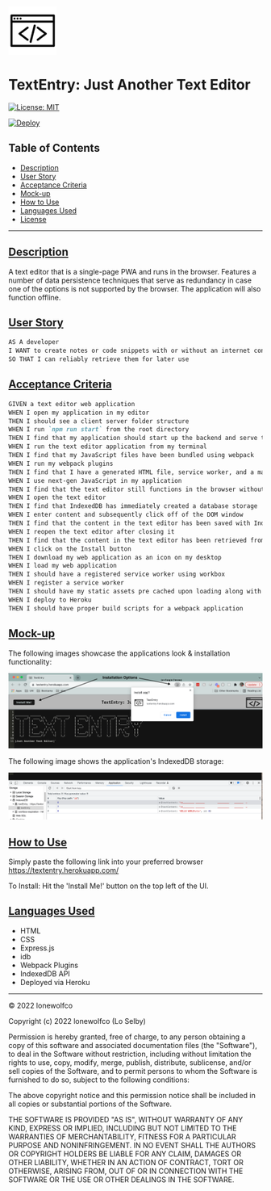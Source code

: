 ![TextEntry Logo](./Assets/icon_96x96.png)
# TextEntry: Just Another Text Editor

[![License: MIT](https://img.shields.io/badge/License-MIT-black.svg)](https://opensource.org/licenses/MIT)

[![Deploy](https://www.herokucdn.com/deploy/button.svg)](https://textentry.herokuapp.com/) 

## Table of Contents
- [Description](#description)
- [User Story](#userstory)
- [Acceptance Criteria](#ac)
- [Mock-up](#mockup)
- [How to Use](#howtouse)
- [Languages Used](#languages)
- [License](#license)

---

## [Description](#description)

A text editor that is a single-page PWA and runs in the browser. Features a number of data persistence techniques that serve as redundancy in case one of the options is not supported by the browser. The application will also function offline.

## [User Story](#userstory)

```md
AS A developer
I WANT to create notes or code snippets with or without an internet connection
SO THAT I can reliably retrieve them for later use
```

## [Acceptance Criteria](#ac)

```md
GIVEN a text editor web application
WHEN I open my application in my editor
THEN I should see a client server folder structure
WHEN I run `npm run start` from the root directory
THEN I find that my application should start up the backend and serve the client
WHEN I run the text editor application from my terminal
THEN I find that my JavaScript files have been bundled using webpack
WHEN I run my webpack plugins
THEN I find that I have a generated HTML file, service worker, and a manifest file
WHEN I use next-gen JavaScript in my application
THEN I find that the text editor still functions in the browser without errors
WHEN I open the text editor
THEN I find that IndexedDB has immediately created a database storage
WHEN I enter content and subsequently click off of the DOM window
THEN I find that the content in the text editor has been saved with IndexedDB
WHEN I reopen the text editor after closing it
THEN I find that the content in the text editor has been retrieved from our IndexedDB
WHEN I click on the Install button
THEN I download my web application as an icon on my desktop
WHEN I load my web application
THEN I should have a registered service worker using workbox
WHEN I register a service worker
THEN I should have my static assets pre cached upon loading along with subsequent pages and static assets
WHEN I deploy to Heroku
THEN I should have proper build scripts for a webpack application
```

## [Mock-up](#mockup)

The following images showcase the applications look & installation functionality:

![Demonstration of the App prompts when installing.](./Assets/InstallationScreenshot.png)


The following image shows the application's IndexedDB storage:

![Demonstration of the finished Unit 19 Homework with a IndexedDB storage named 'jate' in the browser.](./Assets/IndexedDB.png)


## [How to Use](#howtouse)

Simply paste the following link into your preferred browser https://textentry.herokuapp.com/

To Install: Hit the 'Install Me!' button on the top left of the UI.

## [Languages Used](#languages)
- HTML
- CSS
- Express.js
- idb
- Webpack Plugins
- IndexedDB API
- Deployed via Heroku


- - -
© 2022 lonewolfco

Copyright (c) 2022 lonewolfco (Lo Selby)

Permission is hereby granted, free of charge, to any person obtaining a copy
of this software and associated documentation files (the "Software"), to deal
in the Software without restriction, including without limitation the rights
to use, copy, modify, merge, publish, distribute, sublicense, and/or sell
copies of the Software, and to permit persons to whom the Software is
furnished to do so, subject to the following conditions:

The above copyright notice and this permission notice shall be included in all
copies or substantial portions of the Software.

THE SOFTWARE IS PROVIDED "AS IS", WITHOUT WARRANTY OF ANY KIND, EXPRESS OR
IMPLIED, INCLUDING BUT NOT LIMITED TO THE WARRANTIES OF MERCHANTABILITY,
FITNESS FOR A PARTICULAR PURPOSE AND NONINFRINGEMENT. IN NO EVENT SHALL THE
AUTHORS OR COPYRIGHT HOLDERS BE LIABLE FOR ANY CLAIM, DAMAGES OR OTHER
LIABILITY, WHETHER IN AN ACTION OF CONTRACT, TORT OR OTHERWISE, ARISING FROM,
OUT OF OR IN CONNECTION WITH THE SOFTWARE OR THE USE OR OTHER DEALINGS IN THE
SOFTWARE.
